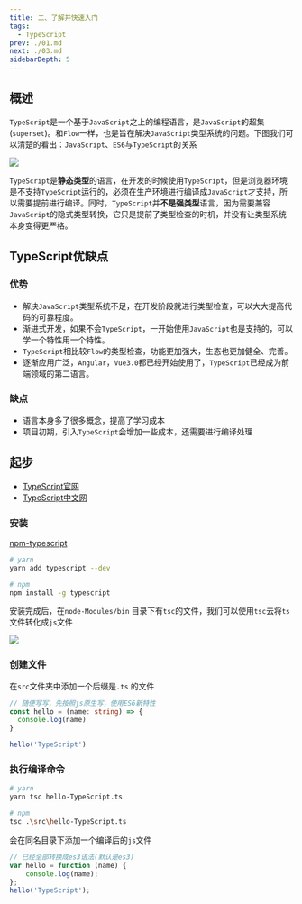 ```yaml
---
title: 二、了解并快速入门
tags: 
  - TypeScript
prev: ./01.md
next: ./03.md
sidebarDepth: 5
---
```

## 概述
`TypeScript`是一个基于`JavaScript`之上的编程语言，是`JavaScript`的超集(`superset`)。和`Flow`一样，也是旨在解决`JavaScript`类型系统的问题。下图我们可以清楚的看出：`JavaScript`、`ES6`与`TypeScript`的关系

![](https://p9-juejin.byteimg.com/tos-cn-i-k3u1fbpfcp/2b3fc31433084a289780a1f45a9ecb0e~tplv-k3u1fbpfcp-watermark.image)

`TypeScript`是**静态类型**的语言，在开发的时候使用`TypeScript`，但是浏览器环境是不支持`TypeScript`运行的，必须在生产环境进行编译成`JavaScript`才支持，所以需要提前进行编译。同时，`TypeScript`并**不是强类型**语言，因为需要兼容`JavaScript`的隐式类型转换，它只是提前了类型检查的时机，并没有让类型系统本身变得更严格。

## TypeScript优缺点
### 优势

- 解决`JavaScript`类型系统不足，在开发阶段就进行类型检查，可以大大提高代码的可靠程度。
- 渐进式开发，如果不会`TypeScript`，一开始使用`JavaScript`也是支持的，可以学一个特性用一个特性。
- `TypeScript`相比较`Flow`的类型检查，功能更加强大，生态也更加健全、完善。
- 逐渐应用广泛，`Angular`，`Vue3.0`都已经开始使用了，`TypeScript`已经成为前端领域的第二语言。

### 缺点

- 语言本身多了很多概念，提高了学习成本
- 项目初期，引入`TypeScript`会增加一些成本，还需要进行编译处理

## 起步
- [TypeScript官网](https://www.typescriptlang.org/)
- [TypeScript中文网](https://www.tslang.cn/)
### 安装
[npm-typescript](https://www.npmjs.com/package/typescript)
```bash
# yarn
yarn add typescript --dev

# npm
npm install -g typescript
```

安装完成后，在`node-Modules/bin` 目录下有`tsc`的文件，我们可以使用`tsc`去将`ts`文件转化成`js`文件

![](https://p9-juejin.byteimg.com/tos-cn-i-k3u1fbpfcp/11b213cce15e48c6bbaff37c6fc1476a~tplv-k3u1fbpfcp-watermark.image)

### 创建文件
在`src`文件夹中添加一个后缀是`.ts` 的文件

```ts
// 随便写写，先按照js原生写，使用ES6新特性
const hello = (name: string) => {
  console.log(name)
}

hello('TypeScript')
```

### 执行编译命令
```bash
# yarn
yarn tsc hello-TypeScript.ts

# npm
tsc .\src\hello-TypeScript.ts
```

会在同名目录下添加一个编译后的`js`文件

```js
// 已经全部转换成es3语法(默认是es3)
var hello = function (name) {
    console.log(name);
};
hello('TypeScript');
```

